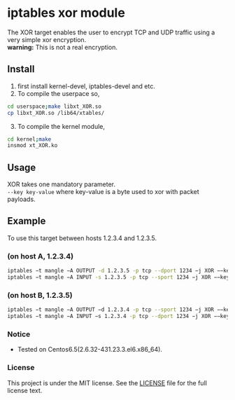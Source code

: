 iptables xor module
===================
The XOR target enables the user to encrypt TCP and UDP traffic using a very simple xor encryption.  
**warning:** This is not a real encryption.


## Install
1. first install kernel-devel, iptables-devel and etc.
2. To compile the userpace so,
```bash
cd userspace;make libxt_XOR.so
cp libxt_XOR.so /lib64/xtables/
```
3. To compile the kernel module,
```bash
cd kernel;make
insmod xt_XOR.ko
```

## Usage

XOR takes one mandatory parameter.  
`--key key-value` where key-value is a byte used to xor with packet payloads.

## Example

To use this target between hosts 1.2.3.4 and 1.2.3.5.

### (on host A, 1.2.3.4)
```bash
iptables −t mangle −A OUTPUT -d 1.2.3.5 -p tcp --dport 1234 −j XOR −−key 0x61
iptables −t mangle −A INPUT -s 1.2.3.5 -p tcp --sport 1234 −j XOR −−key 0x61
```

### (on host B, 1.2.3.5)
```bash
iptables −t mangle −A OUTPUT −d 1.2.3.4 -p tcp --sport 1234 −j XOR −−key 0x61
iptables −t mangle −A INPUT −s 1.2.3.4 -p tcp --dport 1234 −j XOR −−key 0x61
```

### Notice

* Tested on Centos6.5(2.6.32-431.23.3.el6.x86_64).

### License

This project is under the MIT license. See the [LICENSE](LICENSE) file for the full license text.
